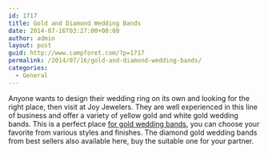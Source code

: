 ```yaml
---
id: 1717
title: Gold and Diamond Wedding Bands
date: 2014-07-16T03:27:00+00:00
author: admin
layout: post
guid: http://www.campforet.com/?p=1717
permalink: /2014/07/16/gold-and-diamond-wedding-bands/
categories:
  - General
---
```

Anyone wants to design their wedding ring on its own and looking for the right place, then visit at Joy Jewelers. They are well experienced in this line of business and offer a variety of yellow gold and white gold wedding bands. This is a perfect place [for gold wedding bands](http://www.joyjewelers.com/modules/catalog/index.php?catid=899), you can choose your favorite from various styles and finishes. The diamond gold wedding bands from best sellers also available here, buy the suitable one for your partner.